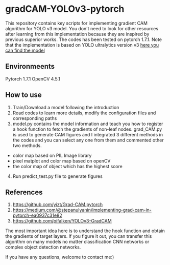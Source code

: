 # gradCAM-YOLOv3-pytorch
This repository contains key scripts for implementing gradient CAM algorithm for YOLO v3 model. You don't need to look for other resources after learning from this implementation because they are inspired by previous superior works. The codes has been tested on pytorch 1.7.1. Note that the implementation is based on YOLO ultralytics version v3 [here you can find the model](https://github.com/ultralytics/yolov3)


## Environmeents
Pytorch 1.7.1
OpenCV 4.5.1

## How to use
1. Train/Download a model following the introduction
2. Read codes to learn more details, modify the configuration files and corresponding paths
3. model.py contains the model information and teach you how to register a hook function to fetch the gradients of non-leaf nodes. grad_CAM.py is used to generate CAM figures and I integrated 3 different methods in the codes and you can select any one from them and commented other two methods. 
  - color map based on PIL Image library
  - pixel matplot and color map based on openCV
  - the color map of object which has the highest score  
4. Run predict_test.py file to generate figures

## References
1. https://github.com/yizt/Grad-CAM.pytorch
2. https://medium.com/@stepanulyanin/implementing-grad-cam-in-pytorch-ea0937c31e82
3. https://github.com/pifalken/YOLOv3-GradCAM

The most important idea here is to understand the hook function and obtain the gradients of target layers. If you figure it out, you can transfer this algorithm on many models no matter classification CNN networks or complex object detection networks.

If you have any questions, welcome to contact me:)
